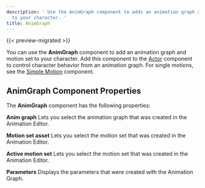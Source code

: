 ```yaml
---
description: ' Use the AnimGraph component to adds an animation graph and motion set
  to your character. '
title: AnimGraph
---
```


{{< preview-migrated >}}

You can use the **AnimGraph** component to add an animation graph and motion set to your character\. Add this component to the [Actor](/docs/user-guide/components/reference/actor/) component to control character behavior from an animation graph\. For single motions, see the [Simple Motion](/docs/user-guide/components/reference/simple-motion/) component\.

## AnimGraph Component Properties 

The **AnimGraph** component has the following properties:

**Anim graph**
Lets you select the animation graph that was created in the Animation Editor\.

**Motion set asset**
Lets you select the motion set that was created in the Animation Editor\.

**Active motion set**
Lets you select the motion set that was created in the Animation Editor\.

**Parameters**
Displays the parameters that were created with the Animation Graph\.
